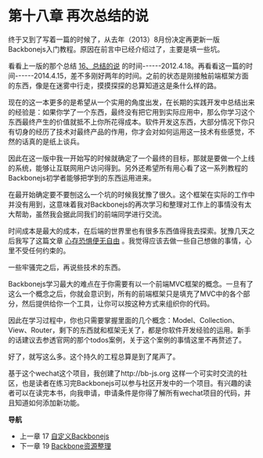 第十八章 再次总结的说
=====================

终于又到了写着一篇的时候了，从去年（2013）8月份决定再更新一版Backbonejs入门教程。原因在前言中已经介绍过了，主要是填一些坑。

看看上一版的那个总结
[16、总结的说](http://www.the5fire.com/16-backbone-summary.html)
的时间------2012.4.18。再看看这一篇的时间------2014.4.15，差不多刚好两年的时间。之前的状态是刚接触前端框架方面的东西，像是在迷雾中行走，摸摸探探的总算知道这是条什么样的路。

现在的这一本更多的是希望从一个实用的角度出发，在长期的实践开发中总结出来的经验是：如果你学了一个东西，最终没有把它用到实际应用中，那么你学习这个东西最终产生的价值就抵不上你所花得成本。软件开发这东西，大部分情况下你只有切身的经历了技术对最终产品的作用，你才会对如何运用这一技术有些感觉，不然的话真的是纸上谈兵。

因此在这一版中我一开始写的时候就确定了一个最终的目标，那就是要做一个上线的系统，能够让互联网用户访问得到。另外还希望所有用心看了这一系列教程的Backbonejs初学者能够把学到的东西运用进来。

在最开始确定要不要刨这么一个坑的时候我犹豫了很久。这个框架在实际的工作中并没有用到，这意味着我对Backbonejs的再次学习和整理对工作上的事情没有太大帮助，虽然我会据此同我们的前端同学进行交流。

时间成本是最大的成本，在后端的世界里也有很多东西值得我去探索。犹豫几天之后我写了这篇文章
[心存恐惧便无自由](http://www.the5fire.com/fear-lead-to-not-free.html)
。我觉得应该去做一些自己想做的事情，心里不受任何约束的。

一些牢骚完之后，再说些技术的东西。

Backbonejs学习最大的难点在于你需要有以一个前端MVC框架的概念。一旦有了这么一个概念之后，你就会意识到，所有的前端框架只是填充了MVC中的各个部分，然后提供给你一个工具，让你可以按这种方式来组织你的代码。

因此在学习过程中，你也只需要掌握里面的几个概念：Model、Collection、View、Router，剩下的东西就和框架无关了，都是你软件开发经验的运用。新手的话建议去参透官网的那个todos案例，关于这个案例的事情这里不再赘述了。

好了，就写这么多。这个持久的工程总算是到了尾声了。

基于这个wechat这个项目，我创建了http://bb-js.org
这样一个可实时交流的社区，也是读者在练习完Backbonejs可以参与社区开发中的一个项目。有兴趣的读者可以在读完本书，向我申请，申请条件是你得了解所有wechat项目的代码，并且知道如何添加新功能。

**导航**

-   上一章 17 [自定义Backbonejs](17-customize-backbonejs-sync.md)
-   下一章 19 [Backbone资源整理](19-backbone-js-resource.md)
